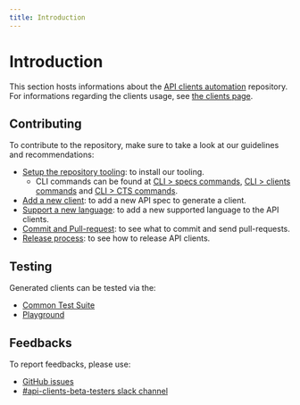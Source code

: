 ```yaml
---
title: Introduction
---
```


# Introduction

This section hosts informations about the [API clients automation](https://github.com/algolia/api-clients-automation) repository. For informations regarding the clients usage, see [the clients page](/docs/clients/introduction).

## Contributing

To contribute to the repository, make sure to take a look at our guidelines and recommendations:

- [Setup the repository tooling](/docs/automation/setupRepository): to install our tooling.
  - CLI commands can be found at [CLI > specs commands](/docs/automation/CLI/specsCommands), [CLI > clients commands](/docs/automation/CLI/clientsCommands) and [CLI > CTS commands](/docs/automation/CLI/ctsCommands).
- [Add a new client](/docs/automation/addNewClient): to add a new API spec to generate a client.
- [Support a new language](/docs/automation/addNewLanguage): to add a new supported language to the API clients.
- [Commit and Pull-request](/docs/automation/commitAndPullRequest): to see what to commit and send pull-requests.
- [Release process](/docs/automation/releaseProcess): to see how to release API clients.

## Testing

Generated clients can be tested via the:

- [Common Test Suite](/docs/automation/testing/commonTestSuite)
- [Playground](/docs/automation/testing/playground)

## Feedbacks

To report feedbacks, please use:

- [GitHub issues](https://github.com/algolia/api-clients-automation/issues)
- [#api-clients-beta-testers slack channel](https://algolia.slack.com/archives/C0341QDM3EG)
